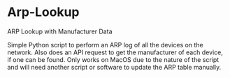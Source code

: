 # Arp-Lookup
ARP Lookup with Manufacturer Data

Simple Python script to perform an ARP log of all the devices on the network. Also does an API request to get the manufacturer of each device, if one can be found. Only works on MacOS due to the nature of the script and will need another script or software to update the ARP table manually.
